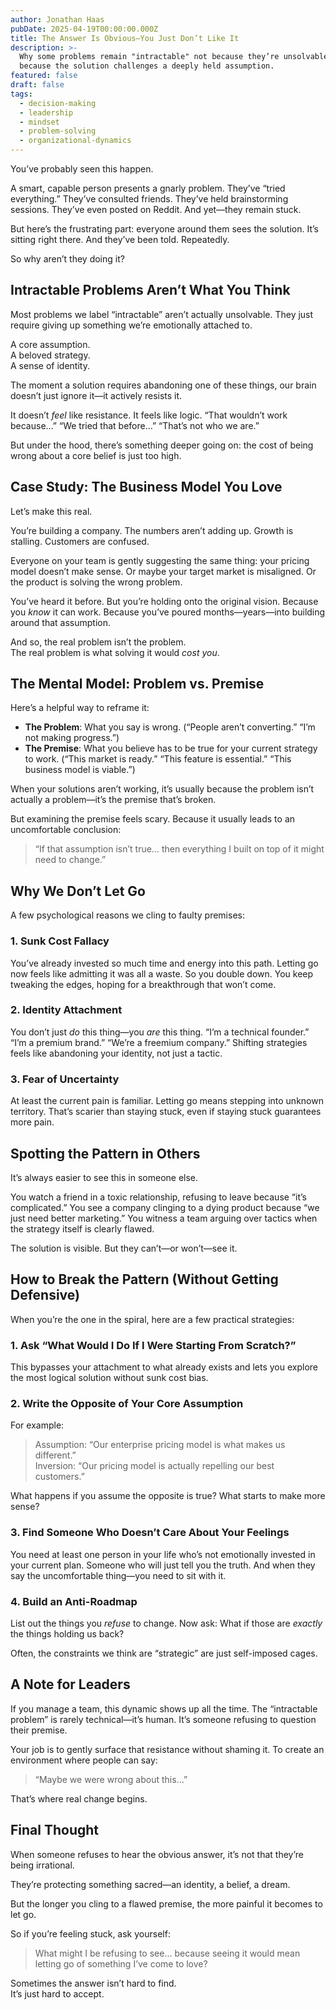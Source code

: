 ```yaml
---
author: Jonathan Haas
pubDate: 2025-04-19T00:00:00.000Z
title: The Answer Is Obvious—You Just Don’t Like It
description: >-
  Why some problems remain "intractable" not because they’re unsolvable, but
  because the solution challenges a deeply held assumption.
featured: false
draft: false
tags:
  - decision-making
  - leadership
  - mindset
  - problem-solving
  - organizational-dynamics
---
```


You’ve probably seen this happen.

A smart, capable person presents a gnarly problem. They’ve “tried everything.” They’ve consulted friends. They’ve held brainstorming sessions. They’ve even posted on Reddit. And yet—they remain stuck.

But here’s the frustrating part: everyone around them sees the solution. It’s sitting right there. And they’ve been told. Repeatedly.

So why aren’t they doing it?

## Intractable Problems Aren’t What You Think

Most problems we label “intractable” aren’t actually unsolvable. They just require giving up something we’re emotionally attached to.

A core assumption.  
A beloved strategy.  
A sense of identity.

The moment a solution requires abandoning one of these things, our brain doesn’t just ignore it—it actively resists it.

It doesn’t _feel_ like resistance. It feels like logic. “That wouldn’t work because…” “We tried that before…” “That’s not who we are.”

But under the hood, there’s something deeper going on: the cost of being wrong about a core belief is just too high.

## Case Study: The Business Model You Love

Let’s make this real.

You’re building a company. The numbers aren’t adding up. Growth is stalling. Customers are confused.

Everyone on your team is gently suggesting the same thing: your pricing model doesn’t make sense. Or maybe your target market is misaligned. Or the product is solving the wrong problem.

You’ve heard it before. But you’re holding onto the original vision. Because you _know_ it can work. Because you’ve poured months—years—into building around that assumption.

And so, the real problem isn’t the problem.  
The real problem is what solving it would _cost you_.

## The Mental Model: Problem vs. Premise

Here’s a helpful way to reframe it:

- **The Problem**: What you say is wrong. (“People aren’t converting.” “I’m not making progress.”)
- **The Premise**: What you believe has to be true for your current strategy to work. (“This market is ready.” “This feature is essential.” “This business model is viable.”)

When your solutions aren’t working, it’s usually because the problem isn’t actually a problem—it’s the premise that’s broken.

But examining the premise feels scary. Because it usually leads to an uncomfortable conclusion:

> “If that assumption isn’t true… then everything I built on top of it might need to change.”

## Why We Don’t Let Go

A few psychological reasons we cling to faulty premises:

### 1. **Sunk Cost Fallacy**

You’ve already invested so much time and energy into this path. Letting go now feels like admitting it was all a waste. So you double down. You keep tweaking the edges, hoping for a breakthrough that won’t come.

### 2. **Identity Attachment**

You don’t just _do_ this thing—you _are_ this thing. “I’m a technical founder.” “I’m a premium brand.” “We’re a freemium company.” Shifting strategies feels like abandoning your identity, not just a tactic.

### 3. **Fear of Uncertainty**

At least the current pain is familiar. Letting go means stepping into unknown territory. That’s scarier than staying stuck, even if staying stuck guarantees more pain.

## Spotting the Pattern in Others

It’s always easier to see this in someone else.

You watch a friend in a toxic relationship, refusing to leave because “it’s complicated.” You see a company clinging to a dying product because “we just need better marketing.” You witness a team arguing over tactics when the strategy itself is clearly flawed.

The solution is visible. But they can’t—or won’t—see it.

## How to Break the Pattern (Without Getting Defensive)

When you’re the one in the spiral, here are a few practical strategies:

### 1. Ask “What Would I Do If I Were Starting From Scratch?”

This bypasses your attachment to what already exists and lets you explore the most logical solution without sunk cost bias.

### 2. Write the Opposite of Your Core Assumption

For example:

> Assumption: “Our enterprise pricing model is what makes us different.”  
> Inversion: “Our pricing model is actually repelling our best customers.”

What happens if you assume the opposite is true? What starts to make more sense?

### 3. Find Someone Who Doesn’t Care About Your Feelings

You need at least one person in your life who’s not emotionally invested in your current plan. Someone who will just tell you the truth. And when they say the uncomfortable thing—you need to sit with it.

### 4. Build an Anti-Roadmap

List out the things you _refuse_ to change. Now ask: What if those are _exactly_ the things holding us back?

Often, the constraints we think are “strategic” are just self-imposed cages.

## A Note for Leaders

If you manage a team, this dynamic shows up all the time. The “intractable problem” is rarely technical—it’s human. It’s someone refusing to question their premise.

Your job is to gently surface that resistance without shaming it. To create an environment where people can say:

> “Maybe we were wrong about this…”

That’s where real change begins.

## Final Thought

When someone refuses to hear the obvious answer, it’s not that they’re being irrational.

They’re protecting something sacred—an identity, a belief, a dream.

But the longer you cling to a flawed premise, the more painful it becomes to let go.

So if you’re feeling stuck, ask yourself:

> What might I be refusing to see… because seeing it would mean letting go of something I’ve come to love?

Sometimes the answer isn’t hard to find.  
It’s just hard to accept.
